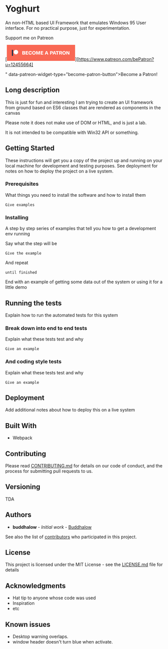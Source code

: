 # Yoghurt

An non-HTML based UI Framework that emulates Windows 95 User interface. For no practical purpose, just for experimentation.

Support me on Patreon

[![Become a patreon](https://raw.githubusercontent.com/Buddhalow/yoghurt/master/docs/images/become_a_patron_button.png)][https://www.patreon.com/bePatron?u=12455664]


" data-patreon-widget-type="become-patron-button">Become a Patron!</a><script async src="https://c6.patreon.com/becomePatronButton.bundle.js"></script>

## Long description

This is just for fun and interesting I am trying to create an UI framework from ground based on ES6 classes that are rendered as components in the canvas

Please note it does not make use of DOM or HTML, and is just a lab.

It is not intended to be compatible with Win32 API or something. 

## Getting Started

These instructions will get you a copy of the project up and running on your local machine for development and testing purposes. See deployment for notes on how to deploy the project on a live system.

### Prerequisites

What things you need to install the software and how to install them

```
Give examples
```

### Installing

A step by step series of examples that tell you how to get a development env running

Say what the step will be

```
Give the example
```

And repeat

```
until finished
```

End with an example of getting some data out of the system or using it for a little demo

## Running the tests

Explain how to run the automated tests for this system

### Break down into end to end tests

Explain what these tests test and why

```
Give an example
```

### And coding style tests

Explain what these tests test and why

```
Give an example
```

## Deployment

Add additional notes about how to deploy this on a live system

## Built With

* Webpack

## Contributing

Please read [CONTRIBUTING.md](https://gist.github.com/PurpleBooth/b24679402957c63ec426) for details on our code of conduct, and the process for submitting pull requests to us.

## Versioning

TDA

## Authors

* **buddhalow** - *Initial work* - [Buddhalow](https://github.com/Buddhalow)

See also the list of [contributors](https://github.com/your/project/contributors) who participated in this project.

## License

This project is licensed under the MIT License - see the [LICENSE.md](LICENSE.md) file for details

## Acknowledgments

* Hat tip to anyone whose code was used
* Inspiration
* etc

## Known issues
* Desktop warning overlaps.
* window header doesn't turn blue when activate.
